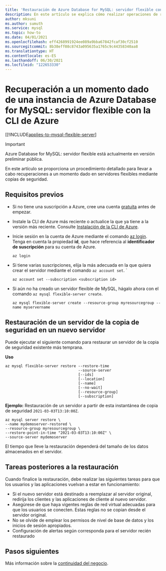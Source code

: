 ```yaml
---
title: 'Restauración de Azure Database for MySQL: servidor flexible con la CLI de Azure'
description: En este artículo se explica cómo realizar operaciones de restauración en Azure Database for MySQL mediante la CLI de Azure.
author: mksuni
ms.author: sumuth
ms.service: mysql
ms.topic: how-to
ms.date: 04/01/2021
ms.openlocfilehash: eff4268991924ee089a9bba67842fcaf30cf2510
ms.sourcegitcommit: 8b38eff08c8743a095635a1765c9c44358340aa8
ms.translationtype: HT
ms.contentlocale: es-ES
ms.lasthandoff: 06/30/2021
ms.locfileid: "122653330"
---
```

# <a name="point-in-time-restore-of-a-azure-database-for-mysql---flexible-server-with-azure-cli"></a>Recuperación a un momento dado de una instancia de Azure Database for MySQL: servidor flexible con la CLI de Azure

[[!INCLUDE[applies-to-mysql-flexible-server](../includes/applies-to-mysql-flexible-server.md)]

> [!IMPORTANT]
> Azure Database for MySQL: servidor flexible está actualmente en versión preliminar pública.

En este artículo se proporciona un procedimiento detallado para llevar a cabo recuperaciones a un momento dado en servidores flexibles mediante copias de seguridad.

## <a name="prerequisites"></a>Requisitos previos

- Si no tiene una suscripción a Azure, cree una cuenta [gratuita](https://azure.microsoft.com/free/) antes de empezar.
- Instale la CLI de Azure más reciente o actualice la que ya tiene a la versión más reciente. Consulte [Instalación de la CLI de Azure](/cli/azure/install-azure-cli).
-  Inicie sesión en la cuenta de Azure mediante el comando [az login](/cli/azure/reference-index#az_login). Tenga en cuenta la propiedad **id**, que hace referencia al **identificador de suscripción** para su cuenta de Azure.

    ```azurecli-interactive
    az login
    ````

- Si tiene varias suscripciones, elija la más adecuada en la que quiera crear el servidor mediante el comando ```az account set```.
`
    ```azurecli
    az account set --subscription <subscription id>
    ```

- Si aún no ha creado un servidor flexible de MySQL, hágalo ahora con el comando ```az mysql flexible-server create```.

    ```azurecli
    az mysql flexible-server create --resource-group myresourcegroup --name myservername
    ```

## <a name="restore-a-server-from-backup-to-a-new-server"></a>Restauración de un servidor de la copia de seguridad en un nuevo servidor

Puede ejecutar el siguiente comando para restaurar un servidor de la copia de seguridad existente más temprana.

**Uso**
```azurecli
az mysql flexible-server restore --restore-time
                                 --source-server
                                 [--ids]
                                 [--location]
                                 [--name]
                                 [--no-wait]
                                 [--resource-group]
                                 [--subscription]
```

**Ejemplo:** Restauración de un servidor a partir de esta instantánea de copia de seguridad ```2021-03-03T13:10:00Z```.

```azurecli
az mysql server restore \
--name mydemoserver-restored \
--resource-group myresourcegroup \
--restore-point-in-time "2021-03-03T13:10:00Z" \
--source-server mydemoserver
```
El tiempo que lleve la restauración dependerá del tamaño de los datos almacenados en el servidor.

## <a name="perform-post-restore-tasks"></a>Tareas posteriores a la restauración
Cuando finalice la restauración, debe realizar las siguientes tareas para que los usuarios y las aplicaciones vuelvan a estar en funcionamiento:

- Si el nuevo servidor está destinado a reemplazar al servidor original, redirija los clientes y las aplicaciones de cliente al nuevo servidor.
- Asegúrese de que haya vigentes reglas de red virtual adecuadas para que los usuarios se conecten. Estas reglas no se copian desde el servidor original.
- No se olvide de emplear los permisos de nivel de base de datos y los inicios de sesión apropiados.
- Configuración de alertas según corresponda para el servidor recién restaurado

## <a name="next-steps"></a>Pasos siguientes
Más información sobre la [continuidad del negocio](concepts-business-continuity.md).

